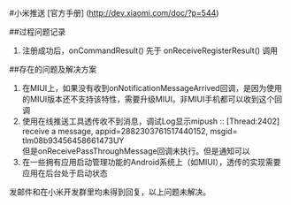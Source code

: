 #小米推送
[官方手册] (http://dev.xiaomi.com/doc/?p=544)


##过程问题记录
1. 注册成功后，onCommandResult() 先于 onReceiveRegisterResult() 调用



##存在的问题及解决方案
1. 在MIUI上，如果没有收到onNotificationMessageArrived回调，是因为使用的MIUI版本还不支持该特性，需要升级MIUI。非MIUI手机都可以收到这个回调<br/>
2. 使用在线推送工具透传收不到消息，调试Log显示mipush :: [Thread:2402] receive a message, appid=2882303761517440152, msgid= tlm08b93456458661473UY<br/>
  但是onReceivePassThroughMessage回调未执行。但是通知可以
3. 在一些拥有应用启动管理功能的Android系统上（如MIUI），透传的实现需要应用在后台处于启动状态

发邮件和在小米开发群里均未得到回复，以上问题未解决。
